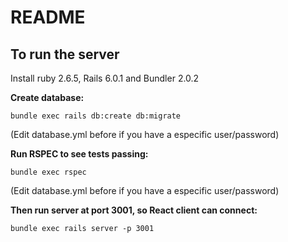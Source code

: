 # README

## To run the server

Install ruby 2.6.5, Rails 6.0.1 and Bundler 2.0.2

**Create database:**
```
bundle exec rails db:create db:migrate
```
(Edit database.yml before if you have a especific user/password)

**Run RSPEC to see tests passing:**
```
bundle exec rspec
```
(Edit database.yml before if you have a especific user/password)

**Then run server at port 3001, so React client can connect:**
```
bundle exec rails server -p 3001  
```